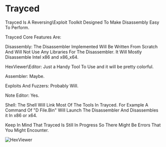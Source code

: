 # Trayced
Trayced Is A Reversing\Exploit Toolkit Designed To Make Disassembly Easy To Perform.

Trayced Core Features Are:

Disassembly:
The Disassembler Implemented Will Be Written From Scratch And Will Not Use Any Libraries For The Disassembler.
It Will Mostly Disassemble Intel x86 and x86_x64.

HexViewer\Editor:
Just a Handy Tool To Use and it will be pretty colorful.

Assembler:
Maybe.

Exploits And Fuzzers:
Probably Will.

Note Editor:
Yes.

Shell:
The Shell Will Link Most Of The Tools In Trayced.
For Example A Command Of  "D File.Bin" Will Launch The Disassembler And Disassembles it In x86 or x64.

Keep In Mind That Trayced Is Still In Progress So There Might Be Errors That You Might Encounter.

![HexViewer](https://media.discordapp.net/attachments/763713136830054422/964881951402111006/HexFeature1.gif?width=788&height=394)
